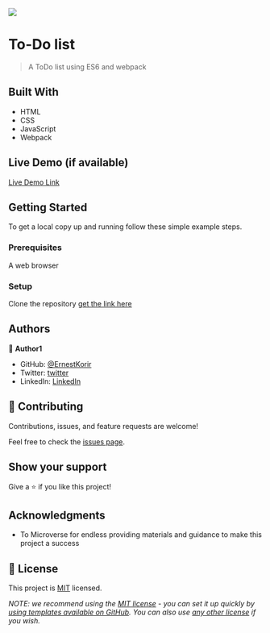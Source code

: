 ![](https://img.shields.io/badge/Microverse-blueviolet)

# To-Do list

> A ToDo list using ES6 and webpack

## Built With

- HTML
- CSS
- JavaScript
- Webpack

## Live Demo (if available)

[Live Demo Link](https://ernestkorir.github.io/ToDo-List/dist/)

## Getting Started

To get a local copy up and running follow these simple example steps.

### Prerequisites

A web browser

### Setup

Clone the repository [get the link here](https://github.com/ernestkorir/ToDo-List)

## Authors

👤 **Author1**

- GitHub: [@ErnestKorir](https://github.com/githubhandle)
- Twitter: [twitter](https://twitter.com/ernestbore3)
- LinkedIn: [LinkedIn](https://linkedin.com/in/ernest-bore-3b6042211)

## 🤝 Contributing

Contributions, issues, and feature requests are welcome!

Feel free to check the [issues page](../../issues/).

## Show your support

Give a ⭐️ if you like this project!

## Acknowledgments

- To Microverse for endless providing materials and guidance to make this project a success

## 📝 License

This project is [MIT](./MIT.md) licensed.

_NOTE: we recommend using the [MIT license](https://choosealicense.com/licenses/mit/) - you can set it up quickly by [using templates available on GitHub](https://docs.github.com/en/communities/setting-up-your-project-for-healthy-contributions/adding-a-license-to-a-repository). You can also use [any other license](https://choosealicense.com/licenses/) if you wish._
